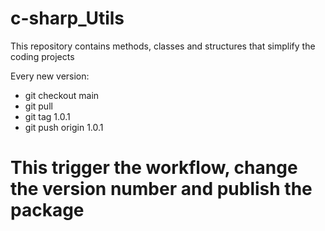 # c-sharp_Utils

This repository contains methods, classes and structures that simplify the coding projects


Every new version:

- git checkout main
- git pull
- git tag 1.0.1
- git push origin 1.0.1

 # This trigger the workflow, change the version number and publish the package